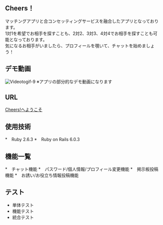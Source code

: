 ## Cheers！
マッチングアプリと合コンセッティングサービスを融合したアプリとなっております。<br>1対1を希望でお相手を探すことも、2対2、3対3、4対4でお相手を探すことも可能となっております。<br>気になるお相手がいましたら、プロフィールを覗いて、チャットを始めましょう！

## デモ動画
![Videotogif-9](https://user-images.githubusercontent.com/79146469/134125078-43abf0fc-edfe-4f47-b2bb-804a12881d9f.gif)
※アプリの部分的なデモ動画になります
## URL
[Cheers!へようこそ](https://limitless-caverns-89212.herokuapp.com/)

## 使用技術
*　Ruby 2.6.3
*　Ruby on Rails 6.0.3

## 機能一覧
*　チャット機能
*　パスワード/個人情報/プロフィール変更機能
*　掲示板投稿機能
*　お誘い/お役立ち情報投稿機能

## テスト
* 単体テスト
* 機能テスト
* 統合テスト

